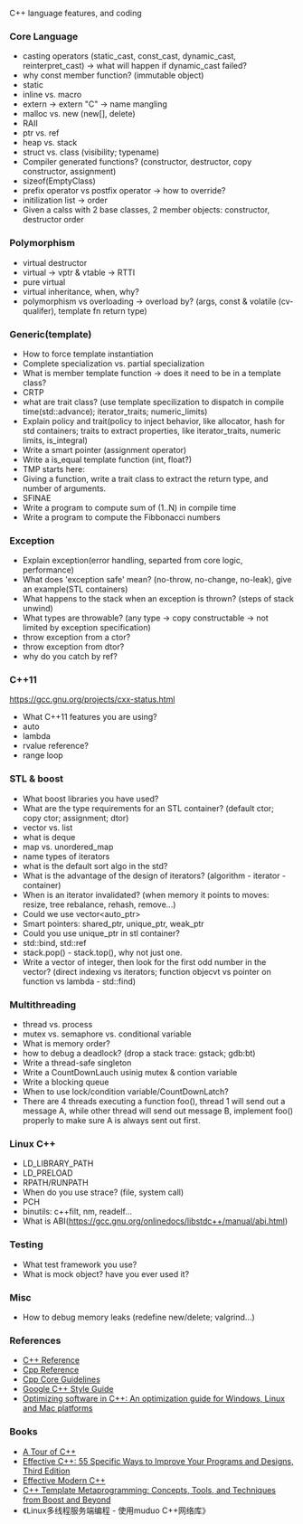 C++ language features, and coding

### Core Language
* casting operators (static_cast, const_cast, dynamic_cast, reinterpret_cast) -> what will happen if dynamic_cast failed?
* why const member function? (immutable object)
* static
* inline vs. macro
* extern -> extern "C" -> name mangling
* malloc vs. new (new[], delete)
* RAII
* ptr vs. ref
* heap vs. stack
* struct vs. class (visibility; typename)
* Compiler generated functions? (constructor, destructor, copy constructor, assignment)
* sizeof(EmptyClass)
* prefix operator vs postfix operator -> how to override?
* initilization list -> order
* Given a calss with 2 base classes, 2 member objects: constructor, destructor order

### Polymorphism
* virtual destructor
* virtual -> vptr & vtable -> RTTI
* pure virtual
* virtual inheritance, when, why?
* polymorphism vs overloading -> overload by? (args, const & volatile (cv-qualifer), template fn return type)

### Generic(template)
* How to force template instantiation
* Complete specialization vs. partial specialization
* What is member template function -> does it need to be in a template class?
* CRTP
* what are trait class? (use template specilization to dispatch in compile time(std::advance); iterator_traits; numeric_limits)
* Explain policy and trait(policy to inject behavior, like allocator, hash for std containers; traits to extract properties, like iterator_traits, numeric limits, is_integral)
* Write a smart pointer (assignment operator)
* Write a is_equal template function (int, float?)
* TMP starts here:
* Giving a function, write a trait class to extract the return type, and number of arguments.
* SFINAE
* Write a program to compute sum of (1..N) in compile time
* Write a program to compute the Fibbonacci numbers

### Exception
* Explain exception(error handling, separted from core logic, performance)
* What does 'exception safe' mean? (no-throw, no-change, no-leak), give an example(STL containers)
* What happens to the stack when an exception is thrown? (steps of stack unwind)
* What types are throwable? (any type -> copy constructable -> not limited by exception specification)
* throw exception from a ctor?
* throw exception from dtor?
* why do you catch by ref?

### C++11
https://gcc.gnu.org/projects/cxx-status.html
* What C++11 features you are using?
* auto
* lambda
* rvalue reference?
* range loop

### STL & boost
* What boost libraries you have used?
* What are the type requirements for an STL container? (default ctor; copy ctor; assignment; dtor)
* vector vs. list
* what is deque
* map vs. unordered_map
* name types of iterators
* what is the default sort algo in the std?
* What is the advantage of the design of iterators? (algorithm - iterator - container)
* When is an iterator invalidated? (when memory it points to moves: resize, tree rebalance, rehash, remove...)
* Could we use vector<auto_ptr<T>>
* Smart pointers: shared_ptr, unique_ptr, weak_ptr
* Could you use unique_ptr in stl container?
* std::bind, std::ref
* stack.pop() - stack.top(), why not just one.
* Write a vector of integer, then look for the first odd number in the vector? (direct indexing vs iterators; function objecvt vs pointer on function vs lambda - std::find)

### Multithreading
* thread vs. process
* mutex vs. semaphore vs. conditional variable
* What is memory order?
* how to debug a deadlock? (drop a stack trace: gstack; gdb:bt)
* Write a thread-safe singleton
* Write a CountDownLauch usinig mutex & contion variable
* Write a blocking queue
* When to use lock/condition variable/CountDownLatch?
* There are 4 threads executing a function foo(), thread 1 will send out a message A, while other thread will send out message B, implement foo() properly to make sure A is always sent out first.

### Linux C++
* LD_LIBRARY_PATH
* LD_PRELOAD
* RPATH/RUNPATH
* When do you use strace? (file, system call)
* PCH
* binutils: c++filt, nm, readelf...
* What is ABI(https://gcc.gnu.org/onlinedocs/libstdc++/manual/abi.html)

### Testing
* What test framework you use?
* What is mock object? have you ever used it?

### Misc
* How to debug memory leaks (redefine new/delete; valgrind...)

### References
* [C++ Reference](http://www.cplusplus.com/reference)
* [Cpp Reference](http://en.cppreference.com/w/)
* [Cpp Core Guidelines](https://github.com/isocpp/CppCoreGuidelines/blob/master/CppCoreGuidelines.md)
* [Google C++ Style Guide](https://google.github.io/styleguide/cppguide.html)
* [Optimizing software in C++: An optimization guide for Windows, Linux and Mac platforms](http://www.agner.org/optimize/optimizing_cpp.pdf)

### Books
* [A Tour of C++](http://techbus.safaribooksonline.com/book/programming/cplusplus/9780133549041)
* [Effective C++: 55 Specific Ways to Improve Your Programs and Designs, Third Edition](http://techbus.safaribooksonline.com/0321334876/ibk01-toc?percentage=0&reader=html)
* [Effective Modern C++](http://techbus.safaribooksonline.com/book/programming/cplusplus/9781491908419)
* [C++ Template Metaprogramming: Concepts, Tools, and Techniques from Boost and Beyond](http://techbus.safaribooksonline.com/book/programming/cplusplus/0321227255)
* 《Linux多线程服务端编程 - 使用muduo C++网络库》

